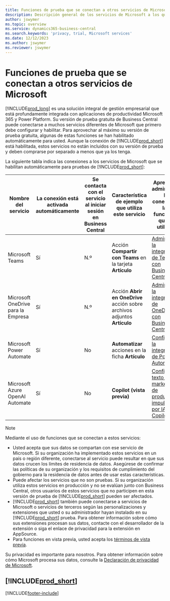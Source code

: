 ```yaml
---
title: Funciones de prueba que se conectan a otros servicios de Microsoft
description: Descripción general de los servicios de Microsoft a los que Business Central se conecta con la versión de prueba.
author: jswymer
ms.topic: overview
ms.service: dynamics365-business-central
ms.search.keywords: 'privacy, trial, Microsoft services'
ms.date: 12/12/2023
ms.author: jswymer
ms.reviewer: jswymer
---
```

# Funciones de prueba que se conectan a otros servicios de Microsoft 

[!INCLUDE[prod_long](includes/prod_long.md)] es una solución integral de gestión empresarial que está profundamente integrada con aplicaciones de productividad Microsoft 365 y Power Platform. Su versión de prueba gratuita de Business Central puede conectarse a muchos servicios diferentes de Microsoft que primero debe configurar y habilitar. Para aprovechar al máximo su versión de prueba gratuita, algunas de estas funciones se han habilitado automáticamente para usted. Aunque la conexión de [!INCLUDE[prod_short](includes/prod_short.md)] está habilitada, estos servicios no están incluidos con su versión de prueba y deben comprarse por separado a menos que ya los tenga.

La siguiente tabla indica las conexiones a los servicios de Microsoft que se habilitan automáticamente para pruebas de [!INCLUDE[prod_short](includes/prod_short.md)]:

|Nombre del servicio|La conexión está activada automáticamente |Se contacta con el servicio al iniciar sesión en Business Central |Característica de ejemplo que utiliza este servicio | Aprenda a administrar la conexión y las funciones que la utilizan|  
|------------|-------------|--------|------------|-------------|
|Microsoft Teams|Sí|N.º|Acción **Compartir con Teams** en la tarjeta **Artículo** |[Administrar la integración de Teams con Business Central](admin-teams-integration.md)|  
|Microsoft OneDrive para la Empresa|Sí|N.º|Acción **Abrir en OneDrive** acción sobre archivos adjuntos **Artículo** |[Administrar la integración de OneDrive con Business Central](admin-onedrive-integration.md#configure-onedrive-using-onedrive-setup)|  
| Microsoft Power Automate |Sí|No|**Automatizar** acciones en la ficha **Artículo** |[Configurar la integración de Power Automate](/dynamics365/business-central/dev-itpro/powerplatform/power-automate-setup)|
| Microsoft Azure OpenAI Automate |Sí |No|**Copilot (vista previa)** |[Configurar texto de marketing de productos impulsado por IA con Copilot](enable-ai.md)|

> [!NOTE]
> Mediante el uso de funciones que se conectan a estos servicios: 
>
> - Usted acepta que sus datos se compartan con ese servicio de Microsoft. Si su organización ha implementado estos servicios en un país o región diferente, conectarse al servicio puede resultar en que sus datos crucen los límites de residencia de datos. Asegúrese de confirmar las políticas de su organización y los requisitos de cumplimiento del gobierno para la residencia de datos antes de usar estas características. 
> - Puede afectar los servicios que no son pruebas. Si su organización utiliza estos servicios en producción y no se evalúan junto con Business Central, otros usuarios de estos servicios que no participen en esta versión de prueba de [!INCLUDE[prod_short](includes/prod_short.md)] pueden ser afectados.
> - [!INCLUDE[prod_short](includes/prod_short.md)] también puede conectarse a servicios de Microsoft o servicios de terceros según las personalizaciones y extensiones que usted o su administrador hayan instalado en su [!INCLUDE[prod_short](includes/prod_short.md)] prueba. Para obtener información sobre cómo sus extensiones procesan sus datos, contacte con el desarrollador de la extensión o siga el enlace de privacidad para la extensión en AppSource.
> - Para funciones en vista previa, usted acepta los [términos de vista previa](https://powerplatform.microsoft.com/en-us/legaldocs/supp-powerplatform-preview/?wt.mc_id=power-virtual-agents_inproduct).

Su privacidad es importante para nosotros. Para obtener información sobre cómo Microsoft procesa sus datos, consulte la [Declaración de privacidad de Microsoft](https://go.microsoft.com/fwlink/?linkid=521839).

## [!INCLUDE[prod_short](includes/free_trial_md.md)]  

[!INCLUDE[footer-include](includes/footer-banner.md)]
